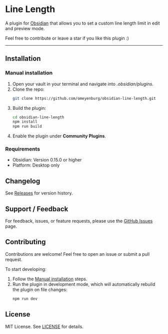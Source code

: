 # Line Length

A plugin for [Obsidian](https://obsidian.md/) that allows you to set a custom line length limit in edit and preview mode.

Feel free to contribute or leave a star if you like this plugin :)

---

## Installation

### Manual installation

1. Open your vault in your terminal and navigate into *.obsidian/plugins*.
2. Clone the repo:
   ```sh
   git clone https://github.com/omeyenburg/obsidian-line-length.git
   ```
3. Build the plugin:
   ```sh
   cd obsidian-line-length
   npm install
   npm run build
   ```
4. Enable the plugin under **Community Plugins**.

### Requirements

- Obsidian: Version 0.15.0 or higher
- Platform: Desktop only

## Changelog

See [Releases](https://github.com/omeyenburg/obsidian-line-length/releases) for version history.

## Support / Feedback

For feedback, issues, or feature requests, please use the [GitHub Issues](https://github.com/omeyenburg/obsidian-line-length/issues) page.

## Contributing

Contributions are welcome! Feel free to open an issue or submit a pull request.

To start developing:
1. Follow the [Manual installation](#manual-installation) steps.
2. Run the plugin in development mode, which will automatically rebuild the plugin on file changes:
   ```sh
   npm run dev
   ```

## License

MIT License. See [LICENSE](LICENSE) for details.
